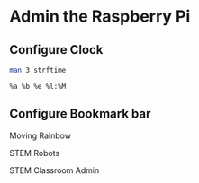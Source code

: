# Admin the Raspberry Pi

## Configure Clock

```sh
man 3 strftime
```

```
%a %b %e %l:%M
```

## Configure Bookmark bar

Moving Rainbow

STEM Robots

STEM Classroom Admin
